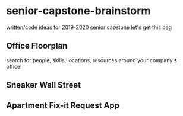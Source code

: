 # senior-capstone-brainstorm
written/code ideas for 2019-2020 senior capstone
let's get this bag

## Office Floorplan
search for people, skills, locations, resources around your company's office!

## Sneaker Wall Street

## Apartment Fix-it Request App

